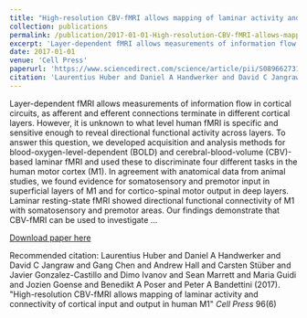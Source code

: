 ```yaml
---
title: "High-resolution CBV-fMRI allows mapping of laminar activity and connectivity of cortical input and output in human M1"
collection: publications
permalink: /publication/2017-01-01-High-resolution-CBV-fMRI-allows-mapping-of-laminar-activity-and-connectivit
excerpt: 'Layer-dependent fMRI allows measurements of information flow in cortical circuits, as afferent and efferent connections terminate in different cortical layers. However, it is unknown to what level human fMRI is specific and sensitive enough to reveal directional functional activity across layers. To answer this question, we developed acquisition and analysis methods for blood-oxygen-level-dependent (BOLD) and cerebral-blood-volume (CBV)-based laminar fMRI and used these to discriminate four different tasks in the human motor cortex (M1). In agreement with anatomical data from animal studies, we found evidence for somatosensory and premotor input in superficial layers of M1 and for cortico-spinal motor output in deep layers. Laminar resting-state fMRI showed directional functional connectivity of M1 with somatosensory and premotor areas. Our findings demonstrate that CBV-fMRI can be used to investigate …'
date: 2017-01-01
venue: 'Cell Press'
paperurl: 'https://www.sciencedirect.com/science/article/pii/S0896627317310334'
citation: 'Laurentius Huber and Daniel A Handwerker and David C Jangraw and Gang Chen and Andrew Hall and Carsten Stüber and Javier Gonzalez-Castillo and Dimo Ivanov and Sean Marrett and Maria Guidi and Jozien Goense and Benedikt A Poser and Peter A Bandettini (2017). &quot;High-resolution CBV-fMRI allows mapping of laminar activity and connectivity of cortical input and output in human M1&quot; <i>Cell Press</i> 96(6)'
---
```

Layer-dependent fMRI allows measurements of information flow in cortical circuits, as afferent and efferent connections terminate in different cortical layers. However, it is unknown to what level human fMRI is specific and sensitive enough to reveal directional functional activity across layers. To answer this question, we developed acquisition and analysis methods for blood-oxygen-level-dependent (BOLD) and cerebral-blood-volume (CBV)-based laminar fMRI and used these to discriminate four different tasks in the human motor cortex (M1). In agreement with anatomical data from animal studies, we found evidence for somatosensory and premotor input in superficial layers of M1 and for cortico-spinal motor output in deep layers. Laminar resting-state fMRI showed directional functional connectivity of M1 with somatosensory and premotor areas. Our findings demonstrate that CBV-fMRI can be used to investigate …

[Download paper here](https://www.sciencedirect.com/science/article/pii/S0896627317310334)

Recommended citation: Laurentius Huber and Daniel A Handwerker and David C Jangraw and Gang Chen and Andrew Hall and Carsten Stüber and Javier Gonzalez-Castillo and Dimo Ivanov and Sean Marrett and Maria Guidi and Jozien Goense and Benedikt A Poser and Peter A Bandettini (2017). "High-resolution CBV-fMRI allows mapping of laminar activity and connectivity of cortical input and output in human M1" <i>Cell Press</i> 96(6)